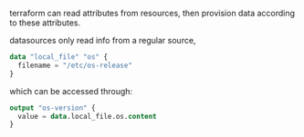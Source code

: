 terraform can read attributes from resources, then provision data according to these attributes.

datasources only read info from a regular source,

```tf
data "local_file" "os" {
  filename = "/etc/os-release"
}
```

which can be accessed through:
```tf
output "os-version" {
  value = data.local_file.os.content
}
```

